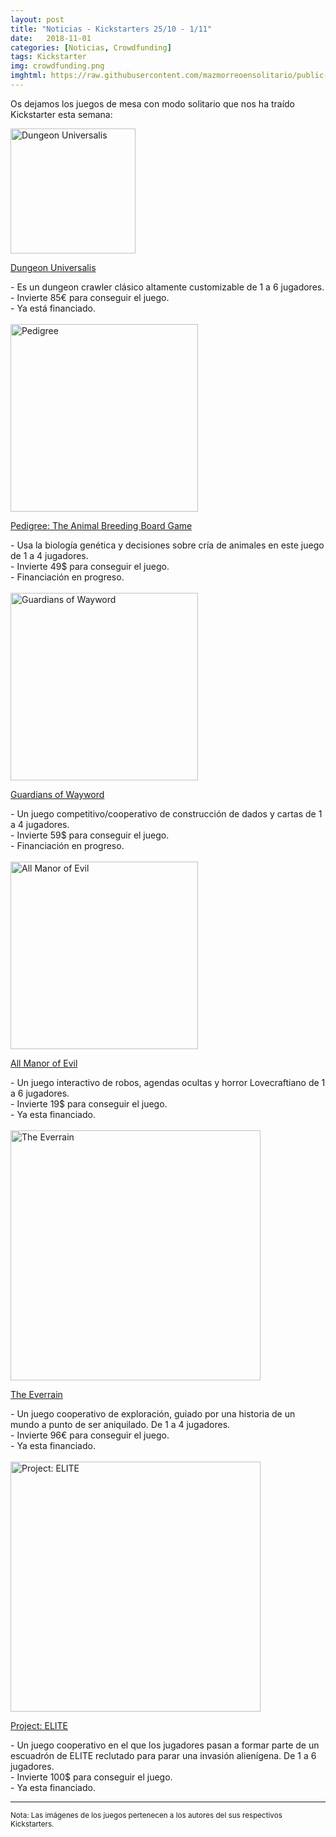 ```yaml
---
layout: post
title: "Noticias - Kickstarters 25/10 - 1/11"
date:   2018-11-01
categories: [Noticias, Crowdfunding]
tags: Kickstarter
img: crowdfunding.png
imghtml: https://raw.githubusercontent.com/mazmorreoensolitario/public-images/master/crowdfunding/crowdfunding-18-1025-1101.jpg
---
```


Os dejamos los juegos de mesa con modo solitario que nos ha traído Kickstarter
 esta semana:

<div class="row">
    <div class="col-md-3">
        <img width="200" height="200"
            src="https://ksr-ugc.imgix.net/assets/023/019/244/7836542156af62687c5304beb21c8c56_original.jpg?ixlib=rb-1.1.0&w=680&fit=max&v=1540435442&auto=format&gif-q=50&q=92&s=b6d0a6ef860ecc6c13adaefbaa5124c0"
        class="img-thumbnail" alt="Dungeon Universalis">
    </div>
    <div class="col-md-9">
        <p>
            <a href="https://www.kickstarter.com/projects/598470884/dungeon-universalis?ref=discovery">
            Dungeon Universalis
            </a>
        </p>
        - Es un dungeon crawler clásico altamente customizable de 1 a 6 jugadores.
        <br>
        - Invierte 85€ para conseguir el juego.
        <br>
        - Ya está financiado.
    </div>
</div>
<br>
<div class="row">
    <div class="col-md-3">
        <img width="300" height="300"
            src="https://ksr-ugc.imgix.net/assets/023/097/514/a36b172168b4cb76abff0f8b5ba31a01_original.png?ixlib=rb-1.1.0&w=680&fit=max&v=1541025435&auto=format&gif-q=50&lossless=true&s=5e9806f82d58ddeda3457ee0ca3ba3d9"
            class="img-thumbnail" alt="Pedigree">
    </div>
    <div class="col-md-9">
        <p>
            <a href="https://www.kickstarter.com/projects/duanewulf/pedigree-the-animal-breeding-board-game?ref=discovery">
                Pedigree: The Animal Breeding Board Game
            </a>
        </p>
          - Usa la biología genética y decisiones sobre cría de animales en este juego
            de 1 a 4 jugadores.
          <br>
          - Invierte 49$ para conseguir el juego.
          <br>
          - Financiación en progreso.
    </div>
</div>
<br>
<div class="row">
    <div class="col-md-3">
        <img width="300" height="300"
            src="https://ksr-ugc.imgix.net/assets/023/085/159/ce4e076d3d9b68d186947db1491cc1e5_original.png?ixlib=rb-1.1.0&w=680&fit=max&v=1540949124&auto=format&gif-q=50&lossless=true&s=6fd62e80a6fb88a5785b40061268a501"
            class="img-thumbnail" alt="Guardians of Wayword">
    </div>
    <div class="col-md-9">
        <p>
            <a href="https://www.kickstarter.com/projects/kidlovestigergames/guardians-of-wayword-a-dice-building-game/description">
                Guardians of Wayword
            </a>
        </p>
          - Un juego competitivo/cooperativo de construcción de dados y cartas
            de 1 a 4 jugadores.
          <br>
          - Invierte 59$ para conseguir el juego.
          <br>
          - Financiación en progreso.
    </div>
</div>
<br>
<div class="row">
    <div class="col-md-3">
        <img width="300" height="300"
            src="https://ksr-ugc.imgix.net/assets/023/118/125/56beca0d6cc6aa5e03cc4e1ceca552d7_original.gif?ixlib=rb-1.1.0&w=680&fit=max&v=1541169825&auto=format&gif-q=50&q=92&s=883ae28f88378c9e0dffb0b5420487d0"
            class="img-thumbnail" alt="All Manor of Evil">
    </div>
    <div class="col-md-9">
        <p>
            <a href="https://www.kickstarter.com/projects/kolossalmikro/all-manor-of-evil?ref=discovery">
                All Manor of Evil
            </a>
        </p>
          - Un juego interactivo de robos, agendas ocultas y horror Lovecraftiano
            de 1 a 6 jugadores.
          <br>
          - Invierte 19$ para conseguir el juego.
          <br>
          - Ya esta financiado.
    </div>
</div>
<br>
<div class="row">
    <div class="col-md-3">
        <img width="400" height="400"
            src="https://ksr-ugc.imgix.net/assets/023/053/259/7c0688f85c9d4567017c045158a39f6c_original.jpg?ixlib=rb-1.1.0&crop=faces&w=560&h=315&fit=crop&v=1540927953&auto=format&frame=1&q=92&s=86189af105b5914600a0a6b425b71a00"
            class="img-thumbnail" alt="The Everrain">
    </div>
    <div class="col-md-9">
        <p>
            <a href="https://www.kickstarter.com/projects/grimlordgames/the-everrain?ref=discovery">
                The Everrain
            </a>
        </p>
          - Un juego cooperativo de exploración, guiado por una historia de
            un mundo a punto de ser aniquilado. De 1 a 4 jugadores.
          <br>
          - Invierte 96€ para conseguir el juego.
          <br>
          - Ya esta financiado.
    </div>
</div>
<br>
<div class="row">
    <div class="col-md-3">
        <img width="400" height="400"
            src="https://ksr-ugc.imgix.net/assets/023/007/624/47a5ed9b0b6a629c16303cbd8f687593_original.jpg?ixlib=rb-1.1.0&w=680&fit=max&v=1540362139&auto=format&gif-q=50&q=92&s=fdeba30b62f5204c29ed18b127266903"
            class="img-thumbnail" alt="Project: ELITE">
    </div>
    <div class="col-md-9">
        <p>
            <a href="https://www.kickstarter.com/projects/cmon/project-elite-0?ref=discovery">
                Project: ELITE
            </a>
        </p>
          - Un juego cooperativo en el que los jugadores pasan a formar parte
          de un escuadrón de ELITE reclutado para parar una invasión alienígena.
          De 1 a 6 jugadores.
          <br>
          - Invierte 100$ para conseguir el juego.
          <br>
          - Ya esta financiado.
    </div>
</div>

<hr>

<small>Nota: Las imágenes de los juegos pertenecen a los autores del sus
respectivos Kickstarters.</small>
